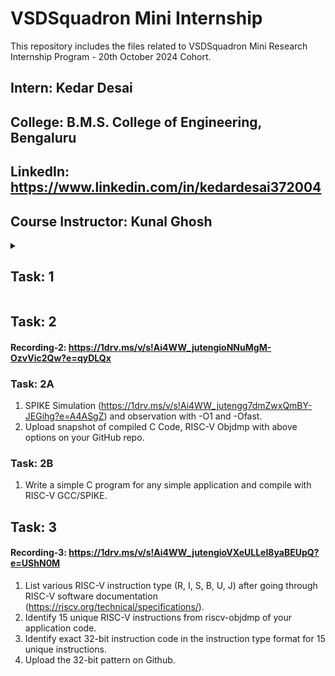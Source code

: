 # VSDSquadron Mini Internship
This repository includes the files related to VSDSquadron Mini Research Internship Program - 20th October 2024 Cohort. 

## Intern: Kedar Desai
## College: B.M.S. College of Engineering, Bengaluru
## LinkedIn: https://www.linkedin.com/in/kedardesai372004
## Course Instructor: Kunal Ghosh

<details>
<summary><h2>Task: 1</h2></summary>
  
#### Recording-1: https://1drv.ms/v/s!Ai4WW_jutengioJdZ78uhSPF1aH--w?e=FOv6oe
- [X] Create GitHub repo.
- [X] Install RISC-V toolchain using VDI shared over whatsapp group.
- [X] Refer to C based Lab video (https://1drv.ms/v/s!Ai4WW_jutenghrYpUsL_MLKJDSLVyg?e=gdA9TW) and RISC-V based lab video (https://1drv.ms/v/s!Ai4WW_jutengg7dbp9XlZXjJmxogBw?e=ycX4fO). 
- [X] Complete exact steps on your machine. 
- [X] Upload snapshot of compiled C code and RISC-V Objdmp on your GitHub repo. 
</details>

## Task: 2
#### Recording-2: https://1drv.ms/v/s!Ai4WW_jutengioNNuMgM-OzvVic2Qw?e=qyDLQx
### Task: 2A
1. SPIKE Simulation (https://1drv.ms/v/s!Ai4WW_jutengg7dmZwxQmBY-JEGihg?e=A4ASgZ) and observation with -O1 and -Ofast.
2. Upload snapshot of compiled C Code, RISC-V Objdmp with above options on your GitHub repo.
### Task: 2B
1. Write a simple C program for any simple application and compile with RISC-V GCC/SPIKE.

## Task: 3
#### Recording-3: https://1drv.ms/v/s!Ai4WW_jutengioVXeULLeI8yaBEUpQ?e=UShN0M
1. List various RISC-V instruction type (R, I, S, B, U, J) after going through RISC-V software documentation (https://riscv.org/technical/specifications/).
2. Identify 15 unique RISC-V instructions from riscv-objdmp of your application code.
3. Identify exact 32-bit instruction code in the instruction type format for 15 unique instructions.
4. Upload the 32-bit pattern on Github.

